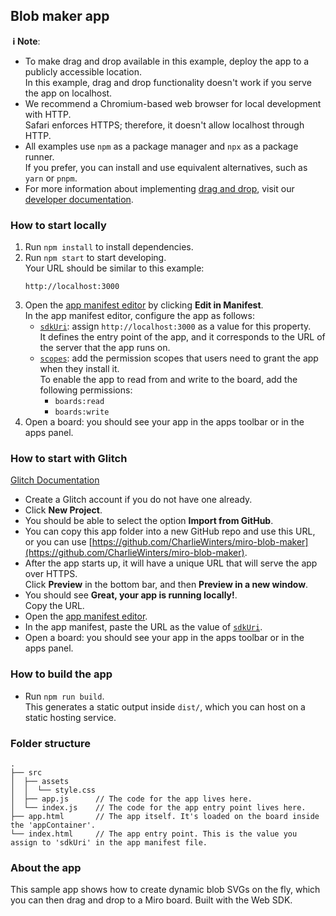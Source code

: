 ## Blob maker app

**&nbsp;ℹ&nbsp;Note**:

- To make drag and drop available in this example, deploy the app to a publicly accessible location. \
  In this example, drag and drop functionality doesn't work if you serve the app on localhost.
- We recommend a Chromium-based web browser for local development with HTTP. \
  Safari enforces HTTPS; therefore, it doesn't allow localhost through HTTP.
- All examples use `npm` as a package manager and `npx` as a package runner. \
  If you prefer, you can install and use equivalent alternatives, such as `yarn` or `pnpm`.
- For more information about implementing [drag and drop](https://developers.miro.com/docs/add-drag-and-drop-to-your-app), visit our [developer documentation](https://developers.miro.com).

### How to start locally

1. Run `npm install` to install dependencies.
2. Run `npm start` to start developing. \
   Your URL should be similar to this example:
   ```
   http://localhost:3000
   ```
3. Open the [app manifest editor](https://developers.miro.com/docs/manually-create-an-app#step-2-configure-your-app-in-miro) by clicking **Edit in Manifest**. \
   In the app manifest editor, configure the app as follows:
   - [`sdkUri`](https://developers.miro.com/docs/app-manifest#sdkuri): assign `http://localhost:3000` as a value for this property. \
     It defines the entry point of the app, and it corresponds to the URL of the server that the app runs on.
   - [`scopes`](https://developers.miro.com/docs/app-manifest#scopes): add the permission scopes that users need to grant the app when they install it. \
     To enable the app to read from and write to the board, add the following permissions:
     - `boards:read`
     - `boards:write`
4. Open a board: you should see your app in the apps toolbar or in the apps panel.

### How to start with Glitch

[Glitch Documentation](https://help.glitch.com/kb/article/20-importing-code-from-github/)

- Create a Glitch account if you do not have one already.
- Click **New Project**.
- You should be able to select the option **Import from GitHub**.
- You can copy this app folder into a new GitHub repo and use this URL, or you can use [https://github.com/CharlieWinters/miro-blob-maker](https://github.com/CharlieWinters/miro-blob-maker).
- After the app starts up, it will have a unique URL that will serve the app over HTTPS. \
  Click **Preview** in the bottom bar, and then **Preview in a new window**.
- You should see **Great, your app is running locally!**. \
  Copy the URL.
- Open the [app manifest editor](https://developers.miro.com/docs/manually-create-an-app#step-2-configure-your-app-in-miro).
- In the app manifest, paste the URL as the value of [`sdkUri`](https://developers.miro.com/docs/app-manifest#sdkuri).
- Open a board: you should see your app in the apps toolbar or in the apps panel.

### How to build the app

- Run `npm run build`. \
  This generates a static output inside `dist/`, which you can host on a static hosting service.

### Folder structure

```
.
├── src
│  ├── assets
│  │  └── style.css
│  ├── app.js      // The code for the app lives here.
│  └── index.js    // The code for the app entry point lives here.
├── app.html       // The app itself. It's loaded on the board inside the 'appContainer'.
└── index.html     // The app entry point. This is the value you assign to 'sdkUri' in the app manifest file.
```

### About the app

This sample app shows how to create dynamic blob SVGs on the fly, which you can then drag and drop to a Miro board. Built with the Web SDK.
